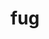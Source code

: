 ---
category: 3-letters
denotation: null
name: fug
reference_link: https://www.etymonline.com/word/fug
root_language: null
root_name: null
title: fug
type: free
word_sums:
- respelling: fug
  sum: 'Fug + '
---